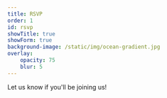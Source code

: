 ```yaml
---
title: RSVP
order: 1
id: rsvp
showTitle: true
showForm: true
background-image: /static/img/ocean-gradient.jpg
overlay:
    opacity: 75
    blur: 5
---
```


Let us know if you'll be joining us!
